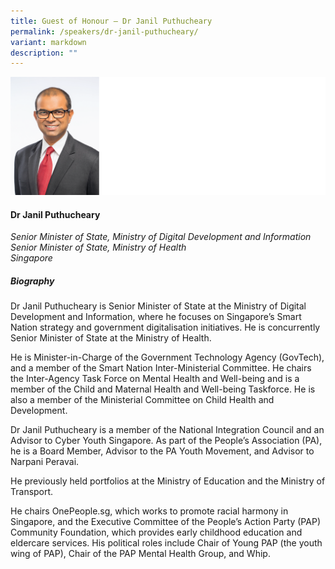 ```yaml
---
title: Guest of Honour – Dr Janil Puthucheary
permalink: /speakers/dr-janil-puthucheary/
variant: markdown
description: ""
---
```

![](/images/2024%20speakers/SMS_DR_JANIL.png)
#### **Dr Janil Puthucheary**

*Senior Minister of State, Ministry of Digital Development and Information<br>Senior Minister of State, Ministry of Health
<br> Singapore*

##### **Biography**
Dr Janil Puthucheary is Senior Minister of State at the Ministry of Digital Development and Information, where he focuses on Singapore’s Smart Nation strategy and government digitalisation initiatives. He is concurrently Senior Minister of State at the Ministry of Health.

He is Minister-in-Charge of the Government Technology Agency (GovTech), and a member of the Smart Nation Inter-Ministerial Committee. He chairs the Inter-Agency Task Force on Mental Health and Well-being and is a member of the Child and Maternal Health and Well-being Taskforce. He is also a member of the Ministerial Committee on Child Health and Development.

Dr Janil Puthucheary is a member of the National Integration Council and an Advisor to Cyber Youth Singapore. As part of the People’s Association (PA), he is a Board Member, Advisor to the PA Youth Movement, and Advisor to Narpani Peravai.

He previously held portfolios at the Ministry of Education and the Ministry of Transport. 

He chairs OnePeople.sg, which works to promote racial harmony in Singapore, and the Executive Committee of the People’s Action Party (PAP) Community Foundation, which provides early childhood education and eldercare services. His political roles include Chair of Young PAP (the youth wing of PAP), Chair of the PAP Mental Health Group, and Whip.